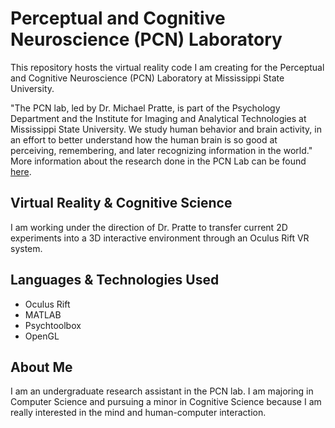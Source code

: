 # Perceptual and Cognitive Neuroscience (PCN) Laboratory
This repository hosts the virtual reality code I am creating for the Perceptual and Cognitive Neuroscience (PCN) Laboratory at Mississippi State University.

"The PCN lab, led by Dr. Michael Pratte, is part of the Psychology Department and the Institute for Imaging and Analytical Technologies at Mississippi State University. We study human behavior and brain activity, in an effort to better understand how the human brain is so good at perceiving, remembering, and later recognizing information in the world."
More information about the research done in the PCN Lab can be found [here](http://pcn.psychology.msstate.edu/).

## Virtual Reality & Cognitive Science
I am working under the direction of Dr. Pratte to transfer current 2D experiments into a 3D interactive environment through an Oculus Rift VR system.

## Languages & Technologies Used
* Oculus Rift
* MATLAB
* Psychtoolbox
* OpenGL

## About Me
I am an undergraduate research assistant in the PCN lab. I am majoring in Computer Science and pursuing a minor in Cognitive Science because I am really interested in the mind and human-computer interaction.
